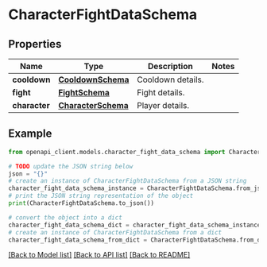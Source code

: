 # CharacterFightDataSchema


## Properties

Name | Type | Description | Notes
------------ | ------------- | ------------- | -------------
**cooldown** | [**CooldownSchema**](CooldownSchema.md) | Cooldown details. | 
**fight** | [**FightSchema**](FightSchema.md) | Fight details. | 
**character** | [**CharacterSchema**](CharacterSchema.md) | Player details. | 

## Example

```python
from openapi_client.models.character_fight_data_schema import CharacterFightDataSchema

# TODO update the JSON string below
json = "{}"
# create an instance of CharacterFightDataSchema from a JSON string
character_fight_data_schema_instance = CharacterFightDataSchema.from_json(json)
# print the JSON string representation of the object
print(CharacterFightDataSchema.to_json())

# convert the object into a dict
character_fight_data_schema_dict = character_fight_data_schema_instance.to_dict()
# create an instance of CharacterFightDataSchema from a dict
character_fight_data_schema_from_dict = CharacterFightDataSchema.from_dict(character_fight_data_schema_dict)
```
[[Back to Model list]](../README.md#documentation-for-models) [[Back to API list]](../README.md#documentation-for-api-endpoints) [[Back to README]](../README.md)


